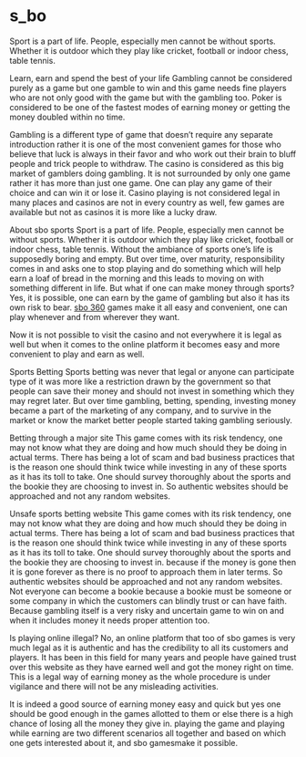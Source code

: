 # s_bo
Sport is a part of life. People, especially men cannot be without sports. Whether it is outdoor which they play like cricket, football or indoor chess, table tennis. 


Learn, earn and spend the best of your life
Gambling cannot be considered purely as a game but one gamble to win and this game needs fine players who are not only good with the game but with the gambling too. Poker is considered to be one of the fastest modes of earning money or getting the money doubled within no time.

Gambling is a different type of game that doesn’t require any separate introduction rather it is one of the most convenient games for those who believe that luck is always in their favor and who work out their brain to bluff people and trick people to withdraw. The casino is considered as this big market of gamblers doing gambling. It is not surrounded by only one game rather it has more than just one game. One can play any game of their choice and can win it or lose it. Casino playing is not considered legal in many places and casinos are not in every country as well, few games are available but not as casinos it is more like a lucky draw. 

About sbo sports 
Sport is a part of life. People, especially men cannot be without sports. Whether it is outdoor which they play like cricket, football or indoor chess, table tennis. Without the ambiance of sports one’s life is supposedly boring and empty. But over time, over maturity, responsibility comes in and asks one to stop playing and do something which will help earn a loaf of bread in the morning and this leads to moving on with something different in life. But what if one can make money through sports? Yes, it is possible, one can earn by the game of gambling but also it has its own risk to bear. <a href="http://www.sbo360.com/" target="_blank">sbo 360</a> games make it all easy and convenient, one can play whenever and from wherever they want. 

Now it is not possible to visit the casino and not everywhere it is legal as well but when it comes to the online platform it becomes easy and more convenient to play and earn as well. 

Sports Betting 
Sports betting was never that legal or anyone can participate type of it was more like a restriction drawn by the government so that people can save their money and should not invest in something which they may regret later. But over time gambling, betting, spending, investing money became a part of the marketing of any company, and to survive in the market or know the market better people started taking gambling seriously. 

Betting through a major site
This game comes with its risk tendency, one may not know what they are doing and how much should they be doing in actual terms. There has being a lot of scam and bad business practices that is the reason one should think twice while investing in any of these sports as it has its toll to take. One should survey thoroughly about the sports and the bookie they are choosing to invest in. So authentic websites should be approached and not any random websites.

Unsafe sports betting website
This game comes with its risk tendency, one may not know what they are doing and how much should they be doing in actual terms. There has being a lot of scam and bad business practices that is the reason one should think twice while investing in any of these sports as it has its toll to take. One should survey thoroughly about the sports and the bookie they are choosing to invest in. because if the money is gone then it is gone forever as there is no proof to approach them in later terms. So authentic websites should be approached and not any random websites. Not everyone can become a bookie because a bookie must be someone or some company in which the customers can blindly trust or can have faith. Because gambling itself is a very risky and uncertain game to win on and when it includes money it needs proper attention too. 

Is playing online illegal?
No, an online platform that too of sbo games is very much legal as it is authentic and has the credibility to all its customers and players. It has been in this field for many years and people have gained trust over this website as they have earned well and got the money right on time. This is a legal way of earning money as the whole procedure is under vigilance and there will not be any misleading activities.

It is indeed a good source of earning money easy and quick but yes one should be good enough in the games allotted to them or else there is a high chance of losing all the money they give in. playing the game and playing while earning are two different scenarios all together and based on which one gets interested about it, and sbo gamesmake it possible.

 
